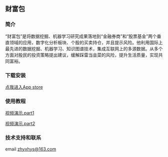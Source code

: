 ## 财富包

### 简介
“财富包”是将数据挖掘、机器学习研究成果落地到“金融券商”和“股票基金”两个垂直领域的应用，数字化分析板块、个股的买卖持仓，并且提示风险。他利用国际上最先进的数据挖掘、机器学习、知识图谱技术，集成互联网上的多源数据。从多个方面对股民的投资策略提出建议，缓解踩雷当韭菜的风险，提升生活质量，实现共同富裕。

### 下载安装
[点我进入App store]()

### 使用教程
[视频演示.part1](caifubao.Part1.mp4)

[视频演示.part2](caifubao.Part2.mp4)

### 技术支持和联系
email zhyxhys@163.com
